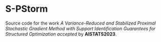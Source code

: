 # S-PStorm
Source code for the work *A Variance-Reduced and Stabilized Proximal Stochastic Gradient Method with Support Identification Guarantees for Structured Optimization accepted* by **AISTATS2023**.
